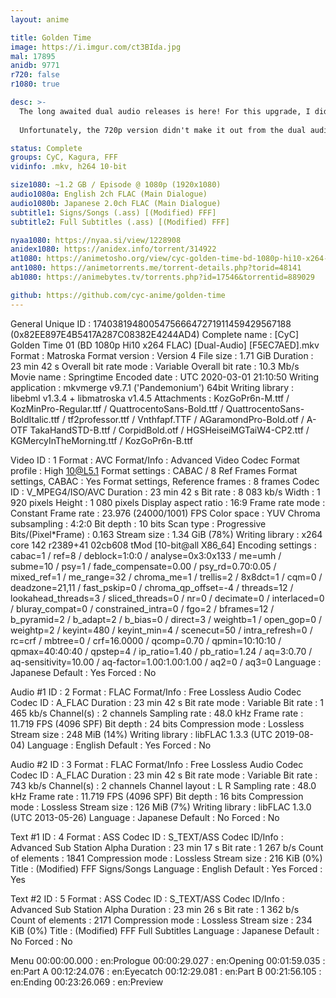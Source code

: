 ```yaml
---
layout: anime

title: Golden Time
image: https://i.imgur.com/ct3BIda.jpg
mal: 17895
anidb: 9771
r720: false
r1080: true

desc: >-
  The long awaited dual audio releases is here! For this upgrade, I did more than just add (and sync) the english audio to my previous subbed release. I went through every episode and made sure all the signs looked as good as they can. There were a few pointless signs as well, which were removed. Not much was done with the subs themselves, but there were a few lines that were too long that I shortened. And of course, I made a signs/songs track. The OP/ED was left untouched as they looked good enough and I don't like messing with kfx. Lastly, I fixed the out of sync issue in episode 10. These changes makes my previous subbed release obsolete, so it will no longer be offered anywhere.<br><br>
  
  Unfortunately, the 720p version didn't make it out from the dual audio grinder alive, so if anyone wants to scale the signs down and release that, feel free. 

status: Complete
groups: CyC, Kagura, FFF
vidinfo: .mkv, h264 10-bit

size1080: ~1.2 GB / Episode @ 1080p (1920x1080)
audio1080a: English 2ch FLAC (Main Dialogue)
audio1080b: Japanese 2.0ch FLAC (Main Dialogue)
subtitle1: Signs/Songs (.ass) [(Modified) FFF]
subtitle2: Full Subtitles (.ass) [(Modified) FFF]

nyaa1080: https://nyaa.si/view/1228908
anidex1080: https://anidex.info/torrent/314922
at1080: https://animetosho.org/view/cyc-golden-time-bd-1080p-hi10-x264-flac-dual-audio.d314922
ant1080: https://animetorrents.me/torrent-details.php?torid=48141
ab1080: https://animebytes.tv/torrents.php?id=17546&torrentid=889029

github: https://github.com/cyc-anime/golden-time
---
```

General
Unique ID                                : 174038194800547566647271911459429567188 (0x82EE897E4B5417A287C08382E4244AD4)
Complete name                            : [CyC] Golden Time 01 (BD 1080p Hi10 x264 FLAC) [Dual-Audio] [F5EC7AED].mkv
Format                                   : Matroska
Format version                           : Version 4
File size                                : 1.71 GiB
Duration                                 : 23 min 42 s
Overall bit rate mode                    : Variable
Overall bit rate                         : 10.3 Mb/s
Movie name                               : Springtime
Encoded date                             : UTC 2020-03-01 21:10:50
Writing application                      : mkvmerge v9.7.1 ('Pandemonium') 64bit
Writing library                          : libebml v1.3.4 + libmatroska v1.4.5
Attachments                              : KozGoPr6n-M.ttf / KozMinPro-Regular.ttf / QuattrocentoSans-Bold.ttf / QuattrocentoSans-BoldItalic.ttf / tf2professor.ttf / Vnthfapf.TTF / AGaramondPro-Bold.otf / A-OTF TakaHandSTD-B.ttf / CorpidBold.otf / HGSHeiseiMGTaiW4-CP2.ttf / KGMercyInTheMorning.ttf / KozGoPr6n-B.ttf

Video
ID                                       : 1
Format                                   : AVC
Format/Info                              : Advanced Video Codec
Format profile                           : High 10@L5.1
Format settings                          : CABAC / 8 Ref Frames
Format settings, CABAC                   : Yes
Format settings, Reference frames        : 8 frames
Codec ID                                 : V_MPEG4/ISO/AVC
Duration                                 : 23 min 42 s
Bit rate                                 : 8 083 kb/s
Width                                    : 1 920 pixels
Height                                   : 1 080 pixels
Display aspect ratio                     : 16:9
Frame rate mode                          : Constant
Frame rate                               : 23.976 (24000/1001) FPS
Color space                              : YUV
Chroma subsampling                       : 4:2:0
Bit depth                                : 10 bits
Scan type                                : Progressive
Bits/(Pixel*Frame)                       : 0.163
Stream size                              : 1.34 GiB (78%)
Writing library                          : x264 core 142 r2389+41 02cb608 tMod [10-bit@all X86_64]
Encoding settings                        : cabac=1 / ref=8 / deblock=1:0:0 / analyse=0x3:0x133 / me=umh / subme=10 / psy=1 / fade_compensate=0.00 / psy_rd=0.70:0.05 / mixed_ref=1 / me_range=32 / chroma_me=1 / trellis=2 / 8x8dct=1 / cqm=0 / deadzone=21,11 / fast_pskip=0 / chroma_qp_offset=-4 / threads=12 / lookahead_threads=3 / sliced_threads=0 / nr=0 / decimate=0 / interlaced=0 / bluray_compat=0 / constrained_intra=0 / fgo=2 / bframes=12 / b_pyramid=2 / b_adapt=2 / b_bias=0 / direct=3 / weightb=1 / open_gop=0 / weightp=2 / keyint=480 / keyint_min=4 / scenecut=50 / intra_refresh=0 / rc=crf / mbtree=0 / crf=16.0000 / qcomp=0.70 / qpmin=10:10:10 / qpmax=40:40:40 / qpstep=4 / ip_ratio=1.40 / pb_ratio=1.24 / aq=3:0.70 / aq-sensitivity=10.00 / aq-factor=1.00:1.00:1.00 / aq2=0 / aq3=0
Language                                 : Japanese
Default                                  : Yes
Forced                                   : No

Audio #1
ID                                       : 2
Format                                   : FLAC
Format/Info                              : Free Lossless Audio Codec
Codec ID                                 : A_FLAC
Duration                                 : 23 min 42 s
Bit rate mode                            : Variable
Bit rate                                 : 1 465 kb/s
Channel(s)                               : 2 channels
Sampling rate                            : 48.0 kHz
Frame rate                               : 11.719 FPS (4096 SPF)
Bit depth                                : 24 bits
Compression mode                         : Lossless
Stream size                              : 248 MiB (14%)
Writing library                          : libFLAC 1.3.3 (UTC 2019-08-04)
Language                                 : English
Default                                  : Yes
Forced                                   : No

Audio #2
ID                                       : 3
Format                                   : FLAC
Format/Info                              : Free Lossless Audio Codec
Codec ID                                 : A_FLAC
Duration                                 : 23 min 42 s
Bit rate mode                            : Variable
Bit rate                                 : 743 kb/s
Channel(s)                               : 2 channels
Channel layout                           : L R
Sampling rate                            : 48.0 kHz
Frame rate                               : 11.719 FPS (4096 SPF)
Bit depth                                : 16 bits
Compression mode                         : Lossless
Stream size                              : 126 MiB (7%)
Writing library                          : libFLAC 1.3.0 (UTC 2013-05-26)
Language                                 : Japanese
Default                                  : No
Forced                                   : No

Text #1
ID                                       : 4
Format                                   : ASS
Codec ID                                 : S_TEXT/ASS
Codec ID/Info                            : Advanced Sub Station Alpha
Duration                                 : 23 min 17 s
Bit rate                                 : 1 267 b/s
Count of elements                        : 1841
Compression mode                         : Lossless
Stream size                              : 216 KiB (0%)
Title                                    : (Modified) FFF Signs/Songs
Language                                 : English
Default                                  : Yes
Forced                                   : Yes

Text #2
ID                                       : 5
Format                                   : ASS
Codec ID                                 : S_TEXT/ASS
Codec ID/Info                            : Advanced Sub Station Alpha
Duration                                 : 23 min 26 s
Bit rate                                 : 1 362 b/s
Count of elements                        : 2171
Compression mode                         : Lossless
Stream size                              : 234 KiB (0%)
Title                                    : (Modified) FFF Full Subtitles
Language                                 : Japanese
Default                                  : No
Forced                                   : No

Menu
00:00:00.000                             : en:Prologue
00:00:29.027                             : en:Opening
00:01:59.035                             : en:Part A
00:12:24.076                             : en:Eyecatch
00:12:29.081                             : en:Part B
00:21:56.105                             : en:Ending
00:23:26.069                             : en:Preview